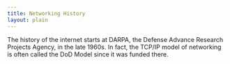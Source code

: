 ```yaml
---
title: Networking History
layout: plain
---
```


The history of the internet starts at DARPA, the Defense Advance Research Projects Agency, in the late 1960s.  In fact, the TCP/IP model of networking is often called the DoD Model since it was funded there.  